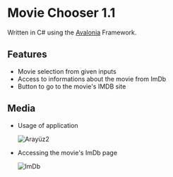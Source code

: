 # Movie Chooser 1.1

Written in C# using the [Avalonia] Framework.

## Features
- Movie selection from given inputs
- Access to informations about the movie from ImDb
- Button to go to the movie's IMDB site

## Media
- Usage of application

    ![Arayüz2](https://github.com/user-attachments/assets/7f290106-68e9-4f35-9706-08e1bdd339d7)
- Accessing the movie's ImDb page

    ![ImDb](https://github.com/user-attachments/assets/ae5dd76e-d69b-4f2b-8a7d-a262edfb912b)











[Avalonia]: <https://github.com/AvaloniaUI/Avalonia>
